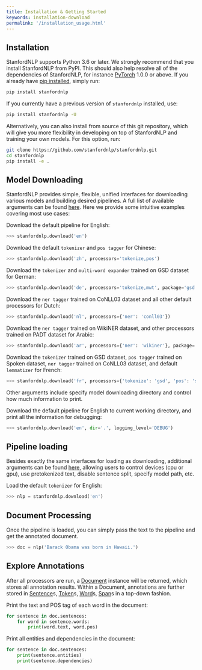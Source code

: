 ```yaml
---
title: Installation & Getting Started
keywords: installation-download
permalink: '/installation_usage.html'
---
```



## Installation

StanfordNLP supports Python 3.6 or later. We strongly recommend that you install StanfordNLP from PyPI. This should also help resolve all of the dependencies of StanfordNLP, for instance [PyTorch](https://pytorch.org/) 1.0.0 or above. If you already have [pip installed](https://pip.pypa.io/en/stable/installing/), simply run:
```bash
pip install stanfordnlp
```

If you currently have a previous version of `stanfordnlp` installed, use:
```bash
pip install stanfordnlp -U
```

Alternatively, you can also install from source of this git repository, which will give you more flexibility in developing on top of StanfordNLP and training your own models. For this option, run:
```bash
git clone https://github.com/stanfordnlp/stanfordnlp.git
cd stanfordnlp
pip install -e .
```

## Model Downloading

StanfordNLP provides simple, flexible, unified interfaces for downloading various models and building desired pipelines. A full list of available arguments can be found [here](pipeline.md#Options). Here we provide some intuitive examples covering most use cases:

Download the default pipeline for English:
```python
>>> stanfordnlp.download('en')
```

Download the default `tokenizer` and `pos tagger` for Chinese:
```python
>>> stanfordnlp.download('zh', processors='tokenize,pos')
```

Download the `tokenizer` and `multi-word expander` trained on GSD dataset for German:
```python
>>> stanfordnlp.download('de', processors='tokenize,mwt', package='gsd')
```

Download the `ner tagger` trained on CoNLL03 dataset and all other default processors for Dutch:
```python
>>> stanfordnlp.download('nl', processors={'ner': 'conll03'})
```

Download the `ner tagger` trained on WikiNER dataset, and other processors trained on PADT dataset for Arabic:
```python
>>> stanfordnlp.download('ar', processors={'ner': 'wikiner'}, package='padt')
```

Download the `tokenizer` trained on GSD dataset, `pos tagger` trained on Spoken dataset, `ner tagger` trained on CoNLL03 dataset, and default `lemmatizer` for French:
```python
>>> stanfordnlp.download('fr', processors={'tokenize': 'gsd', 'pos': 'spoken', 'ner': 'conll03', 'lemma': 'default'}, package=None)
```

Other arguments include specify model downloading directory and control how much information to print. 

Download the default pipeline for English to current working directory, and print all the information for debugging:
```python
>>> stanfordnlp.download('en', dir='.', logging_level='DEBUG')
```

## Pipeline loading

Besides exactly the same interfaces for loading as downloading, additional arguments can be found [here](pipeline.md#options), allowing users to control devices (cpu or gpu), use pretokenized text, disable sentence split, specify model path, etc. 

Load the default `tokenizer` for English:
```python
>>> nlp = stanfordnlp.download('en')
```

## Document Processing

Once the pipeline is loaded, you can simply pass the text to the pipeline and get the annotated document.

```python
>>> doc = nlp('Barack Obama was born in Hawaii.')
```

## Explore Annotations

After all processors are run, a [Document](data_objects#document) instance will be returned, which stores all annotation results. Within a Document, annotations are further stored in [Sentence](data_objects#sentence)s, [Token](data_object#token)s, [Word](data_objects#word)s, [Span](data_objects#span)s in a top-down fashion.

Print the text and POS tag of each word in the document:
```python
for sentence in doc.sentences:
    for word in sentence.words:
        print(word.text, word.pos)
```

Print all entities and dependencies in the document:
```python
for sentence in doc.sentences:
    print(sentence.entities)
    print(sentence.dependencies)
```
